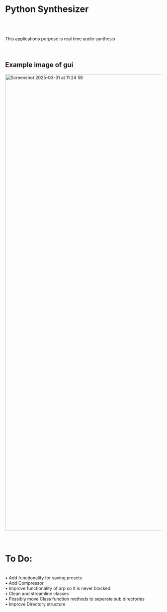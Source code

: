 <h1>Python Synthesizer</h1> <br /> <br /> <br />
This applications purpose is real time audio synthesis <br /> <br /> <br />
<h2>Example image of gui</h2>
<img width="1470" alt="Screenshot 2025-03-31 at 11 24 58" src="https://github.com/user-attachments/assets/ebd1165c-017d-4d5e-af7c-2a54409c05b7" /> <br /> <br /> <br />
<h1> To Do:</h1> <br />
• Add functionality for saving presets <br />
• Add Compressor <br />
• Improve functionality of arp so it is never blocked <br />
• Clean and streamline classes <br />
• Possibly move Class function methods to seperate sub directories <br />
• Improve Directory structure <br />
